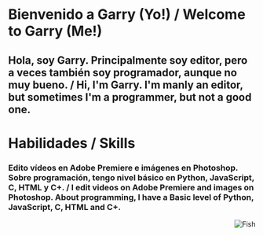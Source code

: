 # Bienvenido a Garry (Yo!) / Welcome to Garry (Me!)

## Hola, soy Garry. Principalmente soy editor, pero a veces también soy programador, aunque no muy bueno. / Hi, I'm Garry. I'm manly an editor, but sometimes I'm a programmer, but not a good one.

# Habilidades / Skills

### Edito vídeos en Adobe Premiere e imágenes en Photoshop. Sobre programación, tengo nivel básico en Python, JavaScript, C, HTML y C+. /  I edit videos on Adobe Premiere and images on Photoshop. About programming, I have a Basic level of Python, JavaScript, C, HTML and C+.

<img alt="Fish" align="right" src="https://media1.tenor.com/m/eXn-LAXYF5YAAAAC/pog-pogfish.gif" />
